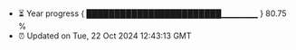 - ⏳ Year progress { ████████████████████████▁▁▁▁▁▁ } 80.75 %
- ⏰ Updated on Tue, 22 Oct 2024 12:43:13 GMT

